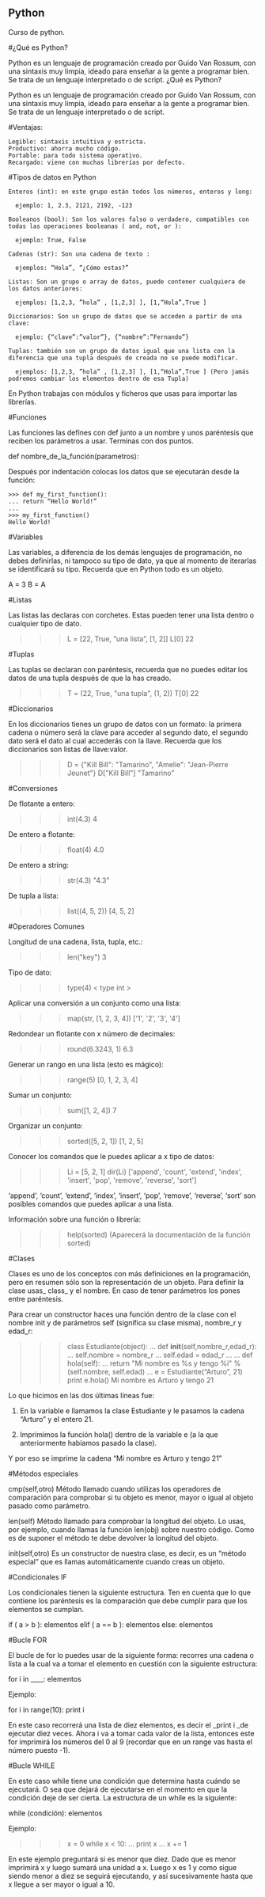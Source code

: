 ## Python
Curso de python.

#¿Qué es Python?

Python es un lenguaje de programación creado por Guido Van Rossum, con una sintaxis muy limpia, ideado para enseñar a la gente a programar bien. Se trata de un lenguaje interpretado o de script.
¿Qué es Python?

Python es un lenguaje de programación creado por Guido Van Rossum, con una sintaxis muy limpia, ideado para enseñar a la gente a programar bien. Se trata de un lenguaje interpretado o de script.


#Ventajas:

    Legible: sintaxis intuitiva y estricta.
    Productivo: ahorra mucho código.
    Portable: para todo sistema operativo.
    Recargado: viene con muchas librerías por defecto.


#Tipos de datos en Python


    Enteros (int): en este grupo están todos los números, enteros y long:

      ejemplo: 1, 2.3, 2121, 2192, -123

    Booleanos (bool): Son los valores falso o verdadero, compatibles con todas las operaciones booleanas ( and, not, or ):

      ejemplo: True, False

    Cadenas (str): Son una cadena de texto :

      ejemplos: “Hola”, “¿Cómo estas?”

    Listas: Son un grupo o array de datos, puede contener cualquiera de los datos anteriores:

      ejemplos: [1,2,3, ”hola” , [1,2,3] ], [1,“Hola”,True ]

    Diccionarios: Son un grupo de datos que se acceden a partir de una clave:

      ejemplo: {“clave”:”valor”}, {“nombre”:”Fernando”}

    Tuplas: también son un grupo de datos igual que una lista con la diferencia que una tupla después de creada no se puede modificar.

      ejemplos: [1,2,3, ”hola” , [1,2,3] ], [1,“Hola”,True ] (Pero jamás podremos cambiar los elementos dentro de esa Tupla)

En Python trabajas con módulos y ficheros que usas para importar las librerías.


#Funciones

Las funciones las defines con def junto a un nombre y unos paréntesis que reciben los parámetros a usar. Terminas con dos puntos.

def nombre_de_la_función(parametros):

Después por indentación colocas los datos que se ejecutarán desde la función:

    >>> def my_first_function():
    ...	return “Hello World!”
    ...    
    >>> my_first_function()
    Hello World!

#Variables

Las variables, a diferencia de los demás lenguajes de programación, no debes definirlas, ni tampoco su tipo de dato, ya que al momento de iterarlas se identificará su tipo. Recuerda que en Python todo es un objeto.

  A = 3
  B = A

#Listas

Las listas las declaras con corchetes. Estas pueden tener una lista dentro o cualquier tipo de dato.

 >>> L = [22, True, ”una lista”, [1, 2]]
 >>> L[0]
 22

#Tuplas

Las tuplas se declaran con paréntesis, recuerda que no puedes editar los datos de una tupla después de que la has creado.

 >>> T = (22, True, "una tupla", (1, 2))
 >>> T[0]
 22

#Diccionarios

En los diccionarios tienes un grupo de datos con un formato: la primera cadena o número será la clave para acceder al segundo dato, el segundo dato será el dato al cual accederás con la llave. Recuerda que los diccionarios son listas de llave:valor.

 >>> D = {"Kill Bill": "Tamarino", "Amelie": "Jean-Pierre Jeunet"}
 >>> D["Kill Bill"]
 "Tamarino"

#Conversiones

De flotante a entero:

 >>> int(4.3)
 4

De entero a flotante:

 >>> float(4)
 4.0

De entero a string:

 >>> str(4.3)
 "4.3"

De tupla a lista:

 >>> list((4, 5, 2))
 [4, 5, 2]

#Operadores Comunes

Longitud de una cadena, lista, tupla, etc.:

 >>> len("key")
 3

Tipo de dato:

 >>> type(4)
 < type int >

Aplicar una conversión a un conjunto como una lista:

 >>> map(str, [1, 2, 3, 4])
 ['1', '2', '3', '4']

Redondear un flotante con x número de decimales:

>>> round(6.3243, 1)
 6.3

Generar un rango en una lista (esto es mágico):

 >>> range(5)
 [0, 1, 2, 3, 4]

Sumar un conjunto:

 >>> sum([1, 2, 4])
 7

Organizar un conjunto:

 >>> sorted([5, 2, 1])
 [1, 2, 5]

Conocer los comandos que le puedes aplicar a x tipo de datos:

 >>>Li = [5, 2, 1]
 >>>dir(Li)
 >>>['append', 'count', 'extend', 'index', 'insert', 'pop', 'remove', 'reverse', 'sort']


‘append’, ‘count’, ‘extend’, ‘index’, ‘insert’, ‘pop’, ‘remove’, ‘reverse’, ‘sort’ son posibles comandos que puedes aplicar a una lista.

Información sobre una función o librería:

 >>> help(sorted)
 (Aparecerá la documentación de la función sorted)

#Clases

Clases es uno de los conceptos con más definiciones en la programación, pero en resumen sólo son la representación de un objeto. Para definir la clase usas_ class_ y el nombre. En caso de tener parámetros los pones entre paréntesis.

Para crear un constructor haces una función dentro de la clase con el nombre init y de parámetros self (significa su clase misma), nombre_r y edad_r:

 >>> class Estudiante(object):
 ... 	def __init__(self,nombre_r,edad_r):
 ... 		self.nombre = nombre_r
 ... 		self.edad = edad_r
 ...
 ... 	def hola(self):
 ... 		return "Mi nombre es %s y tengo %i" % (self.nombre, self.edad)
 ...
 >>> e = Estudiante(“Arturo”, 21)
 >>> print e.hola()
 Mi nombre es Arturo y tengo 21

Lo que hicimos en las dos últimas líneas fue:

1. En la variable e llamamos la clase Estudiante y le pasamos la cadena “Arturo” y el entero 21.

2. Imprimimos la función hola() dentro de la variable e (a la que anteriormente habíamos pasado la clase).

Y por eso se imprime la cadena “Mi nombre es Arturo y tengo 21”

#Métodos especiales

cmp(self,otro)
Método llamado cuando utilizas los operadores de comparación para comprobar si tu objeto es menor, mayor o igual al objeto pasado como parámetro.

len(self)
Método llamado para comprobar la longitud del objeto. Lo usas, por ejemplo, cuando llamas la función len(obj) sobre nuestro código. Como es de suponer el método te debe devolver la longitud del objeto.

init(self,otro)
Es un constructor de nuestra clase, es decir, es un “método especial” que es llamas automáticamente cuando creas un objeto.

#Condicionales IF

Los condicionales tienen la siguiente estructura. Ten en cuenta que lo que contiene los paréntesis es la comparación que debe cumplir para que los elementos se cumplan.

 if ( a > b ):
 	elementos
 elif ( a == b ):
 	elementos
 else:
 	elementos


#Bucle FOR

El bucle de for lo puedes usar de la siguiente forma: recorres una cadena o lista a la cual va a tomar el elemento en cuestión con la siguiente estructura:

 for i in ____:
 	elementos

Ejemplo:

 for i in range(10):
 	print i

En este caso recorrerá una lista de diez elementos, es decir el  _print i _de ejecutar diez veces. Ahora i va a tomar cada valor de la lista, entonces este for imprimirá los números del 0 al 9 (recordar que en un range vas hasta el número puesto -1).

#Bucle WHILE

En este caso while tiene una condición que determina hasta cuándo se ejecutará. O sea que dejará de ejecutarse en el momento en que la condición deje de ser cierta. La estructura de un while es la siguiente:

 while (condición):
 	elementos

Ejemplo:

 >>> x = 0
 >>> while x < 10:
 ... 	print x 
 ... 	x += 1

En este ejemplo preguntará si es menor que diez. Dado que es menor imprimirá x y luego sumará una unidad a x. Luego x es 1 y como sigue siendo menor a diez se seguirá ejecutando, y así sucesivamente hasta que x llegue a ser mayor o igual a 10.
